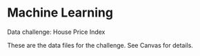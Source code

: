 # Machine Learning

Data challenge: House Price Index

These are the data files for the challenge. See Canvas for details.
